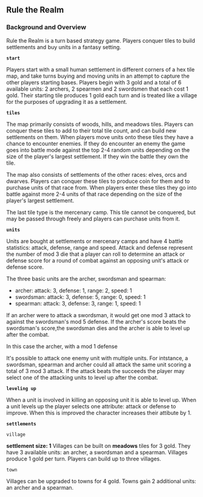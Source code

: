 ## Rule the Realm

### Background and Overview

Rule the Realm is a turn based strategy game. Players conquer tiles to build settlements and buy units in a fantasy
setting.

**`start`**

Players start with a small human settlement in different corners of a hex tile map, and take turns buying and
moving units in an attempt to capture the other players starting bases. Players begin with 3 gold and a total of 6
available units: 2 archers, 2 spearmen and 2 swordsmen that each cost 1 gold. Their starting tile produces 1 gold
each turn and is treated like a village for the purposes of upgrading it as a settlement.

**`tiles`**

The map primarily consists of woods, hills, and meadows tiles. Players can conquer these tiles to add to their total
tile count, and can build new settlements on them. When players move units onto these tiles they have a chance to
encounter enemies. If they do encounter an enemy the game goes into battle mode against the top 2-4 random units
depending on the size of the player's largest settlement. If they win the battle they own the tile.

The map also consists of settlements of the other races: elves, orcs and dwarves. Players can conquer these tiles to
produce coin for them and to purchase units of that race from. When players enter these tiles they go into battle 
against more 2-4 units of that race depending on the size of the player's largest settlement.

The last tile type is the mercenary camp. This tile cannot be conquered, but may be passed through freely and players
can purchase units from it.

**`units`**

Units are bought at settlements or mercenary camps and have 4 battle statistics: attack, defense, range and speed.
Attack and defense represent the number of mod 3 die that a player can roll to determine an attack or defense score
for a round of combat against an opposing unit's attack or defense score.

The three basic units are the archer, swordsman and spearman:
* archer: attack: 3, defense: 1, range: 2, speed: 1
* swordsman: attack: 3, defense: 5, range: 0, speed: 1
* spearman: attack: 3, defense: 3, range: 1, speed: 1

If an archer were to attack a swordsman, it would get one mod 3 attack to against the swordsman's mod 5
defense. If the archer's score beats the swordsman's score,the swordsman dies and the archer is able to level up
after the combat.

In this case the archer, with a mod 1 defense

It's possible to attack one enemy unit with multiple units. For intstance, a swordsman, spearman and archer could all
attack the same unit scoring a total of 3 mod 3 attack. If the attack beats the succeeds the player may select one of
the attacking units to level up after the combat.

**`leveling up`**

When a unit is involved in killing an opposing unit it is able to level up. When a unit levels up the player selects
one attribute: attack or defense to improve. When this is improved the character increases their attibute by 1.

**`settlements`**

`village`

**settlement size: 1**
Villages can be built on **meadows** tiles for 3 gold. They have 3 available units: an archer, a swordsman and a spearman. Villages produce 1 gold per turn. Players can build up to three villages. 

`town`

Villages can be upgraded to towns for 4 gold. Towns gain 2 additional units: an archer and a spearman.






